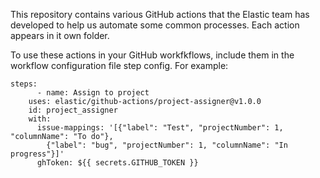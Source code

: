 This repository contains various GitHub actions that the Elastic team has developed to help us automate some common processes.  Each action appears in it own folder.

To use  these actions in your GitHub workfkflows, include them in the workflow configuration file step config.  For example:

	steps:
          - name: Assign to project
	    uses: elastic/github-actions/project-assigner@v1.0.0
	    id: project_assigner
	    with:
	      issue-mappings: '[{"label": "Test", "projectNumber": 1, "columnName": "To do"},
	        {"label": "bug", "projectNumber": 1, "columnName": "In progress"}]'
	      ghToken: ${{ secrets.GITHUB_TOKEN }}

